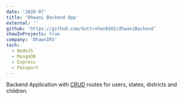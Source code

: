 ```yaml
---
date: '2020-07'
title: 'Dhwani Backend App'
external: ''
github: 'https://github.com/duttrohan0302/dhwaniBackend'
showInProjects: true
company: 'DhawnIRS'
tech:
  - NodeJS
  - MongoDB
  - Express
  - Passport
---
```


Backend Application with [CRUD](#) routes for users, states, districts and children.
